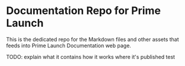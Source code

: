 # Documentation Repo for Prime Launch
This is the dedicated repo for the Markdown files and other assets that feeds into Prime Launch Documentation web page.

TODO:
explain 
what it contains
how it works 
where it's published
test
